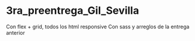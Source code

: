 # 3ra_preentrega_Gil_Sevilla
Con flex + grid, todos los html responsive
Con sass y arreglos de la entrega anterior
